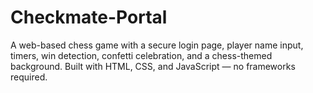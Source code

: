 # Checkmate-Portal
A web-based chess game with a secure login page, player name input, timers, win detection, confetti celebration, and a chess-themed background. Built with HTML, CSS, and JavaScript — no frameworks required.
